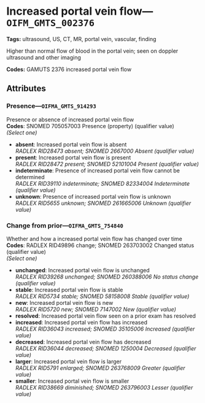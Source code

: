 # Increased portal vein flow—`OIFM_GMTS_002376`

**Tags:** ultrasound, US, CT, MR, portal vein, vascular, finding

Higher than normal flow of blood in the portal vein; seen on doppler ultrasound and other imaging

**Codes:** GAMUTS 2376 increased portal vein flow

## Attributes

### Presence—`OIFMA_GMTS_914293`

Presence or absence of increased portal vein flow  
**Codes**: SNOMED 705057003 Presence (property) (qualifier value)  
*(Select one)*

- **absent**: Increased portal vein flow is absent  
_RADLEX RID28473 absent; SNOMED 2667000 Absent (qualifier value)_
- **present**: Increased portal vein flow is present  
_RADLEX RID28472 present; SNOMED 52101004 Present (qualifier value)_
- **indeterminate**: Presence of increased portal vein flow cannot be determined  
_RADLEX RID39110 indeterminate; SNOMED 82334004 Indeterminate (qualifier value)_
- **unknown**: Presence of increased portal vein flow is unknown  
_RADLEX RID5655 unknown; SNOMED 261665006 Unknown (qualifier value)_

### Change from prior—`OIFMA_GMTS_754840`

Whether and how a increased portal vein flow has changed over time  
**Codes**: RADLEX RID49896 change; SNOMED 263703002 Changed status (qualifier value)  
*(Select one)*

- **unchanged**: Increased portal vein flow is unchanged  
_RADLEX RID39268 unchanged; SNOMED 260388006 No status change (qualifier value)_
- **stable**: Increased portal vein flow is stable  
_RADLEX RID5734 stable; SNOMED 58158008 Stable (qualifier value)_
- **new**: Increased portal vein flow is new  
_RADLEX RID5720 new; SNOMED 7147002 New (qualifier value)_
- **resolved**: Increased portal vein flow seen on a prior exam has resolved  
- **increased**: Increased portal vein flow has increased  
_RADLEX RID36043 increased; SNOMED 35105006 Increased (qualifier value)_
- **decreased**: Increased portal vein flow has decreased  
_RADLEX RID36044 decreased; SNOMED 1250004 Decreased (qualifier value)_
- **larger**: Increased portal vein flow is larger  
_RADLEX RID5791 enlarged; SNOMED 263768009 Greater (qualifier value)_
- **smaller**: Increased portal vein flow is smaller  
_RADLEX RID38669 diminished; SNOMED 263796003 Lesser (qualifier value)_